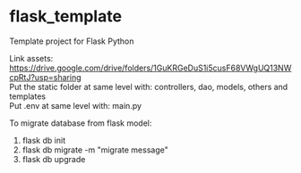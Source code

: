 # flask_template
Template project for Flask Python  
  
Link assets: https://drive.google.com/drive/folders/1GuKRGeDuS1i5cusF68VWgUQ13NWcpRtJ?usp=sharing  
Put the static folder at same level with: controllers, dao, models, others and templates  
Put .env at same level with: main.py 
  
To migrate database from flask model:  
1. flask db init
2. flask db migrate -m "migrate message"  
3. flask db upgrade  
